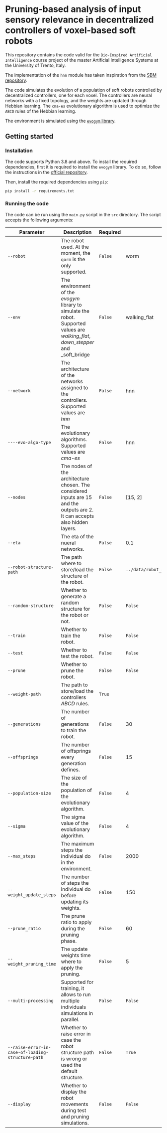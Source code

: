 # Pruning-based analysis of input sensory relevance in decentralized controllers of voxel-based soft robots

This repository contains the code valid for the `Bio-Inspired Artificial Intelligence` course project of the
master Artificial Intelligence Systems at the University of Trento, Italy.

The implementation of the `hnn` module has taken inspiration from the [SBM repository](https://github.com/ndr09/sbm).

The code simulates the evolution of a population of soft robots controlled by decentralized controllers, one for each voxel.
The controllers are neural networks with a fixed topology, and the weights are updated through Hebbian learning. The
`cma-es` evolutionary algorithm is used to optimize the `ABCD` rules of the Hebbian learning.

The environment is simulated using the [`evogym` library](https://evolutiongym.github.io/).

## Getting started

### Installation

The code supports Python 3.8 and above. To install the required dependencies, first it is required to install the
`evogym` library. To do so, follow the instructions in the [official repository](https://evolutiongym.github.io/tutorials/getting-started.html#download).

Then, install the required dependencies using `pip`:
```bash
pip install -r requirements.txt
```

### Running the code

The code can be run using the `main.py` script in the `src` directory. The script accepts the following arguments:

| Parameter                                         | Description                                                                                                                         | Required | Default                                     |
|---------------------------------------------------|-------------------------------------------------------------------------------------------------------------------------------------|----------|---------------------------------------------|
| `--robot`                                         | The robot used. At the moment, the `qorm` is the only supported.                                                                    | `False`  | worm                                        |
| `--env`                                           | The environment of the _evogym_ library to simulate the robot. Supported values are _walking_flat_, _down_stepper_ and _soft_bridge | `False`  | walking_flat                                |
| `--network`                                       | The architecture of the networks assigned to the controllers. Supported values are _hnn_                                            | `False`  | hnn                                         |
| `----evo-algo-type`                               | The evolutionary algorithms. Supported values are _cma-es_                                                                          | `False`  | hnn                                         |
| `--nodes`                                         | The nodes of the architecture chosen. The considered inputs are 15 and the outputs are 2. It can accepts also hidden layers.        | `False`  | [15, 2]                                     |
| `--eta`                                           | The eta of the nueral networks.                                                                                                     | `False`  | 0.1                                         |
| `--robot-structure-path`                          | The path where to store/load the structure of the robot.                                                                            | `False`  | `../data/robot_structure/worm/default.json` |
| `--random-structure`                              | Whether to generate a random structure for the robot or not.                                                                        | `False`  | `False`                                     |
| `--train`                                         | Whether to train the robot.                                                                                                         | `False`  | `False`                                     |
| `--test`                                          | Whether to test the robot.                                                                                                          | `False`  | `False`                                     |
| `--prune`                                         | Whether to prune the robot.                                                                                                         | `False`  | `False`                                     |
| `--weight-path`                                   | The path to store/load the controllers _ABCD_ rules.                                                                                | `True`   |                                             |
| `--generations`                                   | The number of generations to train the robot.                                                                                       | `False`  | 30                                          |
| `--offsprings`                                    | The number of offsprings every generation defines.                                                                                  | `False`  | 15                                          |
| `--population-size`                               | The size of the population of the evolutionary algorithm.                                                                           | `False`  | 4                                           |
| `--sigma`                                         | The sigma value of the evolutionary algorithm.                                                                                      | `False`  | 4                                           |
| `--max_steps`                                     | The maximum steps the individual do in the environment.                                                                             | `False`  | 2000                                        |
| `--weight_update_steps`                           | The number of steps the individual do before updating its weights.                                                                  | `False`  | 150                                         |
| `--prune_ratio`                                   | The prune ratio to apply during the pruning phase.                                                                                  | `False`  | 60                                          |
| `--weight_pruning_time`                           | The update weights time where to apply the pruning.                                                                                 | `False`  | 5                                           |
| `--multi-processing`                              | Supported for training, it allows to run multiple individuals simulations in parallel.                                              | `False`  | `False`                                     |
| `--raise-error-in-case-of-loading-structure-path` | Whether to raise error in case the robot structure path is wrong or used the default structure.                                     | `False`  | `True`                                      |
| `--display`                                       | Whether to display the robot movements during test and pruning simulations.                                                         | `False`  | `False`                                     |
